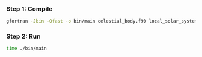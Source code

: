 ### Step 1: Compile
```bash
gfortran -Jbin -Ofast -o bin/main celestial_body.f90 local_solar_system.f90 SolarSystemSim.f90
```

### Step 2: Run
```bash
time ./bin/main
```
